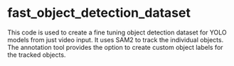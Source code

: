 # fast_object_detection_dataset
This code is used to create a fine tuning object detection dataset for YOLO models from just video input. It uses SAM2 to track the individual objects. The annotation tool provides the option to create custom object labels for the tracked objects. 
